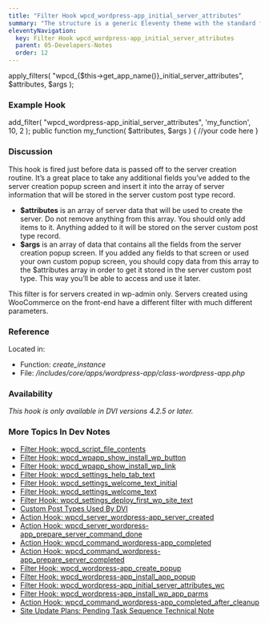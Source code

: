 ```yaml
---
title: "Filter Hook wpcd_wordpress-app_initial_server_attributes"
summary: "The structure is a generic Eleventy theme with the standard folder and file names."
eleventyNavigation:
  key: Filter Hook wpcd_wordpress-app_initial_server_attributes
  parent: 05-Developers-Notes
  order: 12
---
```

apply_filters( "wpcd_{$this->get_app_name()}_initial_server_attributes", $attributes, $args );

### **Example Hook**

add_filter( "wpcd_wordpress-app_initial_server_attributes", 'my_function', 10, 2 );
public function my_function( $attributes, $args ) {
    //your code here
}

### Discussion

This hook is fired just before data is passed off to the server creation routine. It’s a great place to take any additional fields you’ve added to the server creation popup screen and insert it into the array of server information that will be stored in the server custom post type record.

*   **$attributes** is an array of server data that will be used to create the server. Do not remove anything from this array. You should only add items to it. Anything added to it will be stored on the server custom post type record.
*   **$args** is an array of data that contains all the fields from the server creation popup screen. If you added any fields to that screen or used your own custom popup screen, you should copy data from this array to the $attributes array in order to get it stored in the server custom post type. This way you’ll be able to access and use it later.

This filter is for servers created in wp-admin only. Servers created using WooCommerce on the front-end have a different filter with much different parameters.

### Reference

Located in:

*   Function: _create_instance_
*   File: _/includes/core/apps/wordpress-app/class-wordpress-app.php_

### Availability

_This hook is only available in DVI versions 4.2.5 or later._

### More Topics In Dev Notes

*   [Filter Hook: wpcd_script_file_contents](https://web.archive.org/web/20240304154212/https://wpclouddeploy.com/documentation/wpcloud-deploy-dev-notes/filter-hook-wpcd_script_file_contents/)
*   [Filter Hook: wpcd_wpapp_show_install_wp_button](https://web.archive.org/web/20240304154212/https://wpclouddeploy.com/documentation/wpcloud-deploy-dev-notes/filter-hook-wpcd_wpapp_show_install_wp_button/)
*   [Filter Hook: wpcd_wpapp_show_install_wp_link](https://web.archive.org/web/20240304154212/https://wpclouddeploy.com/documentation/wpcloud-deploy-dev-notes/filter-hook-wpcd_wpapp_show_install_wp_link/)
*   [Filter Hook: wpcd_settings_help_tab_text](https://web.archive.org/web/20240304154212/https://wpclouddeploy.com/documentation/wpcloud-deploy-dev-notes/filter-hook-wpcd_settings_help_tab_text/)
*   [Filter Hook: wpcd_settings_welcome_text_initial](https://web.archive.org/web/20240304154212/https://wpclouddeploy.com/documentation/wpcloud-deploy-dev-notes/filter-hook-wpcd_settings_welcome_text_initial/)
*   [Filter Hook: wpcd_settings_welcome_text](https://web.archive.org/web/20240304154212/https://wpclouddeploy.com/documentation/wpcloud-deploy-dev-notes/filter-hook-wpcd_settings_welcome_text/)
*   [Filter Hook: wpcd_settings_deploy_first_wp_site_text](https://web.archive.org/web/20240304154212/https://wpclouddeploy.com/documentation/wpcloud-deploy-dev-notes/filter-hook-wpcd_settings_deploy_first_wp_site_text/)
*   [Custom Post Types Used By DVI](https://web.archive.org/web/20240304154212/https://wpclouddeploy.com/documentation/wpcloud-deploy-dev-notes/custom-post-types-used-by-wpcd/)
*   [Action Hook: wpcd_server_wordpress-app_server_created](https://web.archive.org/web/20240304154212/https://wpclouddeploy.com/documentation/wpcloud-deploy-dev-notes/action-hook-wpcd_server_wordpress-app_server_created/)
*   [Action Hook: wpcd_server_wordpress-app_prepare_server_command_done](https://web.archive.org/web/20240304154212/https://wpclouddeploy.com/documentation/wpcloud-deploy-dev-notes/action-hook-wpcd_server_wordpress-app_prepare_server_command_done/)
*   [Action Hook: wpcd_command_wordpress-app_completed](https://web.archive.org/web/20240304154212/https://wpclouddeploy.com/documentation/wpcloud-deploy-dev-notes/action-hook-wpcd_command_wordpress-app_completed/)
*   [Action Hook: wpcd_command_wordpress-app_prepare_server_completed](https://web.archive.org/web/20240304154212/https://wpclouddeploy.com/documentation/wpcloud-deploy-dev-notes/action-hook-wpcd_command_wordpress-app_prepare_server_done/)
*   [Filter Hook: wpcd_wordpress-app_create_popup](https://web.archive.org/web/20240304154212/https://wpclouddeploy.com/documentation/wpcloud-deploy-dev-notes/filter-hook-wpcd_wordpress-app_create_popup/)
*   [Filter Hook: wpcd_wordpress-app_install_app_popup](https://web.archive.org/web/20240304154212/https://wpclouddeploy.com/documentation/wpcloud-deploy-dev-notes/filter-hook-wpcd_wordpress-install_app_popup/)
*   [Filter Hook: wpcd_wordpress-app_initial_server_attributes_wc](https://web.archive.org/web/20240304154212/https://wpclouddeploy.com/documentation/wpcloud-deploy-dev-notes/filter-hook-wpcd_wordpress-app_initial_server_attributes_wc/)
*   [Filter Hook: wpcd_wordpress-app_install_wp_app_parms](https://web.archive.org/web/20240304154212/https://wpclouddeploy.com/documentation/wpcloud-deploy-dev-notes/filter-hook-wpcd_wordpress-app_install_app_popup/)
*   [Action Hook: wpcd_command_wordpress-app_completed_after_cleanup](https://web.archive.org/web/20240304154212/https://wpclouddeploy.com/documentation/wpcloud-deploy-dev-notes/action-hook-wpcd_command_wordpress-app_completed_after_cleanup/)
*   [Site Update Plans: Pending Task Sequence Technical Note](https://web.archive.org/web/20240304154212/https://wpclouddeploy.com/documentation/wpcloud-deploy-dev-notes/site-update-plans-pending-task-sequence-technical-note/)

